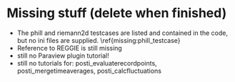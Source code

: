 # Missing stuff (delete when finished)

* The phill and riemann2d testcases are listed and contained in the code, but no ini files are supplied. \ref{missing:phill_testcase}
* Reference to REGGIE is still missing
* still no Paraview plugin tutorial!
* still no tutorials for: posti_evaluaterecordpoints, posti_mergetimeaverages, posti_calcfluctuations

